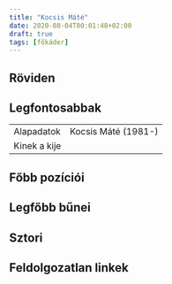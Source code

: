 ```yaml
---
title: "Kocsis Máté"
date: 2020-08-04T00:01:48+02:00
draft: true
tags: [főkáder]
---
```


## Röviden

## Legfontosabbak

|                           |                                                                    |
| :---                      | :----                                                              |
| Alapadatok                | Kocsis Máté (1981-)                                                |
| Kinek a kije              |                                                                    |

## Főbb pozíciói


## Legfőbb bűnei

## Sztori

## Feldolgozatlan linkek
